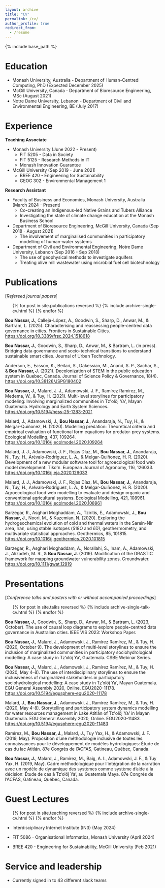 ```yaml
---
layout: archive
title: "CV"
permalink: /cv/
author_profile: true
redirect_from:
  - /resume
---
```


{% include base_path %}

Education
======
* Monash University, Australia - Department of Human-Centred Computing, PhD (Expected December 2025)
* McGill University, Canada - Department of Bioresource Engineering, MSc (August 2021)
* Notre Dame University, Lebanon - Department of Civil and Environmental Engineering, BE (July 2017)

Experience
======
**Teaching Associate**
* Monash University  (June 2022 - Present)
  * FIT 5205 - Data in Society 
  * FIT 5125 - Research Methods in IT
  * Monash Innovation Guarantee
* McGill University (Sep 2019 - June 2021)
  * BREE 420 - Engineering for Sustainability
  * GEOG 302 - Environmental Management 1

**Research Assistant**
* Faculty of Business and Economics, Monash University, Australia (March 2024 - Present)
  * Co-creating an Indigenous-led Native Grains and Tubers Alliance
  * Investigating the state of climate change education at the Monash Business School
* Department of Bioresource Engineering, McGill University, Canada (Sep 2018 - August 2021)
  * The involvement of marginalised communities in participatory modelling of human-water systems
* Department of Civil and Environmental Engineering, Notre Dame University, Lebanon (Sep 2016 - Sep 2018)
  * The use of geophysical methods to investigate aquifers
  * Treating olive mill wastewater using microbial fuel cell biotechnology

Publications
======
[_Refereed journal papers_]
  <ul>{% for post in site.publications reversed %}
    {% include archive-single-cv.html %}
  {% endfor %}</ul>
  
**Bou Nassar, J.**, Calleja-López, A., Goodwin, S., Sharp, D., Anwar, M., & Bartram, L. (2025). Characterising and reassessing people-centred data governance in cities. Frontiers in Sustainable Cities. https://doi.org/10.3389/frsc.2024.1518618 

**Bou Nassar, J.**, Goodwin, S., Sharp, D., Anwar, M., & Bartram, L. (in press). Bridging data governance and socio-technical transitions to understand sustainable smart cities. Journal of Urban Technology.

Anderson, E., Easson, K., Beitari, S., Dakessian, M., Anand, S. P., Sachar, S., & **Bou Nassar, J.** (2021). Decolonization of STEM in the public education system in Quebec, Canada. Journal of Science Policy & Governance, 18(4). https://doi.org/10.38126/JSPG180402 

**Bou Nassar, J.**, Malard, J. J., Adamowski, J. F., Ramírez Ramírez, M., Medema, W., & Tuy, H. (2021). Multi-level storylines for participatory modeling: Involving marginalized communities in Tz'olöj Ya', Mayan Guatemala. Hydrology and Earth System Sciences. https://doi.org/10.5194/hess-25-1283-2021 

Malard, J., Adamowski, J., **Bou Nassar, J.**, Anandaraja, N., Tuy, H., & Melgar-Quiñonez, H. (2020). Modelling predation: Theoretical criteria and empirical evaluation of functional form equations for predator-prey systems. Ecological Modelling, 437, 109264. https://doi.org/10.1016/j.ecolmodel.2020.109264 

Malard, J. J., Adamowski, J. F., Rojas Díaz, M., **Bou Nassar, J.**, Anandaraja, N., Tuy, H., Arévalo-Rodriguez, L. A., & Melgar-Quiñonez, H. R. (2020). Development of a new modular software tool for agroecological food web model development: Tiko'n. European Journal of Agronomy, 116, 126033. https://doi.org/10.1016/j.eja.2020.126033 

Malard, J. J., Adamowski, J. F., Rojas Díaz, M., **Bou Nassar, J.**, Anandaraja, N., Tuy, H., Arévalo-Rodriguez, L. A., & Melgar-Quiñonez, H. R. (2020). Agroecological food web modelling to evaluate and design organic and conventional agricultural systems. Ecological Modelling, 421, 108961. https://doi.org/10.1016/j.ecolmodel.2020.108961 

Barzegar, R., Asghari Moghaddam, A., Tziritis, E., Adamowski, J., **Bou Nassar, J.**, Noori, M., & Kazemian, N. (2020). Exploring the hydrogeochemical evolution of cold and thermal waters in the Sarein-Nir area, Iran, using stable isotopes (δ18O and δD), geothermometry, and multivariate statistical approaches. Geothermics, 85, 101815. https://doi.org/10.1016/j.geothermics.2020.101815 

Barzegar, R., Asghari Moghaddam, A., Norallahi, S., Inam, A., Adamowski, J., Alizadeh, M. R., & **Bou Nassar, J.** (2019). Modification of the DRASTIC framework for mapping groundwater vulnerability zones. Groundwater. https://doi.org/10.1111/gwat.12919 
  
Presentations
======
[_Conference talks and posters with or without accompanied proceedings_]
  <ul>{% for post in site.talks reversed %}
    {% include archive-single-talk-cv.html  %}
  {% endfor %}</ul>
  
**Bou Nassar, J.**, Goodwin, S., Sharp, D., Anwar, M., & Bartram, L. (2023, October). The use of causal loop diagrams to explore people-centred data governance in Australian cities. IEEE VIS 2023: Workshop Paper.

**Bou Nassar, J.**, Malard, J., Adamowski, J., Ramírez Ramírez, M., & Tuy, H. (2020, October 9). The development of multi-level storylines to ensure the inclusion of marginalized communities in participatory sociohydrological modelling: A case study in Tz’olöj Ya’, Guatemala. CSBE Webinar Series.

**Bou Nassar, J.**, Malard, J., Adamowski, J., Ramírez Ramírez, M., & Tuy, H. (2020, May 4–8). The use of interdisciplinary storylines to ensure the inclusiveness of marginalized stakeholders in participatory sociohydrological modelling: A case study in Tz’olöj Ya’, Mayan Guatemala. EGU General Assembly 2020, Online. EGU2020-11178. https://doi.org/10.5194/egusphere-egu2020-11178 

Malard, J., **Bou Nassar, J.**, Adamowski, J., Ramírez Ramírez, M., & Tuy, H. (2020, May 4–8). Storytelling and participatory system dynamics modelling for water resources management in Lake Atitlán of Tz'olöj Ya' in Mayan Guatemala. EGU General Assembly 2020, Online. EGU2020-11483. https://doi.org/10.5194/egusphere-egu2020-11483 

Ramírez, M., **Bou Nassar, J.**, Malard, J., Tuy Yax, H., & Adamowski, J. F. (2019, May). Proposition d’une méthodologie inclusive de toutes les connaissances pour le développement de modèles hydrologiques: Étude de cas du lac Atitlán. 87e Congrès de l’ACFAS, Gatineau, Québec, Canada.

**Bou Nassar, J.**, Malard, J., Ramírez, M., Baig, A. I., Adamowski, J. F., & Tuy Yax, H. (2019, May). Cadre méthodologique pour l'intégration de la narration avec un modèle de dynamique des systèmes comme système d’aide à la décision: Étude de cas à Tz’olöj Ya’, au Guatemala Maya. 87e Congrès de l’ACFAS, Gatineau, Québec, Canada.
  
Guest Lectures
======
  <ul>{% for post in site.teaching reversed %}
    {% include archive-single-cv.html %}
  {% endfor %}</ul>

* Interdisciplinary Internet Institute (IN3) (May 2024)

* FIT 5086 - Organisational Informatics, Monash University (April 2024)

* BREE 420 - Engineering for Sustainability, McGill University (Feb 2021)
  
Service and leadership
======
* Currently signed in to 43 different slack teams
